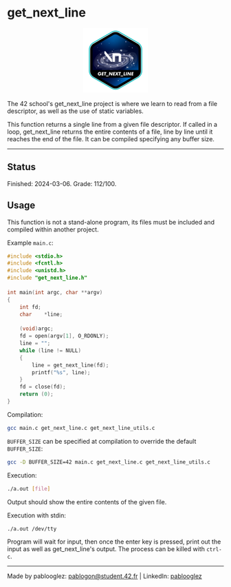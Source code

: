 # get_next_line

<p align="center">
  <img src="https://github.com/mcombeau/mcombeau/blob/main/42_badges/get_next_linee.png" alt="get_next_line 42 project badge"/>
</p>


The 42 school's get_next_line project is where we learn to read from a file descriptor, as well as the use of static variables.

This function returns a single line from a given file descriptor. If called in a loop, get_next_line returns the entire contents of a file, line by line until it reaches the end of the file. It can be compiled specifying any buffer size.

---

## Status

Finished: 2024-03-06.
Grade: 112/100.

## Usage
This function is not a stand-alone program, its files must be included and compiled within another project.

Example ``main.c``:
```c
#include <stdio.h>
#include <fcntl.h>
#include <unistd.h>
#include "get_next_line.h"

int	main(int argc, char **argv)
{
	int	fd;
	char	*line;

	(void)argc;
	fd = open(argv[1], O_RDONLY);
	line = "";
	while (line != NULL)
	{
		line = get_next_line(fd);
		printf("%s", line);
	}
	fd = close(fd);
	return (0);
}
```
Compilation:
```bash
gcc main.c get_next_line.c get_next_line_utils.c
```
``BUFFER_SIZE`` can be specified at compilation to override the default ``BUFFER_SIZE``:
```bash
gcc -D BUFFER_SIZE=42 main.c get_next_line.c get_next_line_utils.c
```
Execution:
```bash
./a.out [file]
```
Output should show the entire contents of the given file.

Execution with stdin:
```bash
./a.out /dev/tty
```
Program will wait for input, then once the enter key is pressed, print out the input as well as get_next_line's output. The process can be killed with ``ctrl-c``.

---
Made by pablooglez: pablogon@student.42.fr | LinkedIn: [pablooglez](https://www.linkedin.com/in/pablooglez/) 
